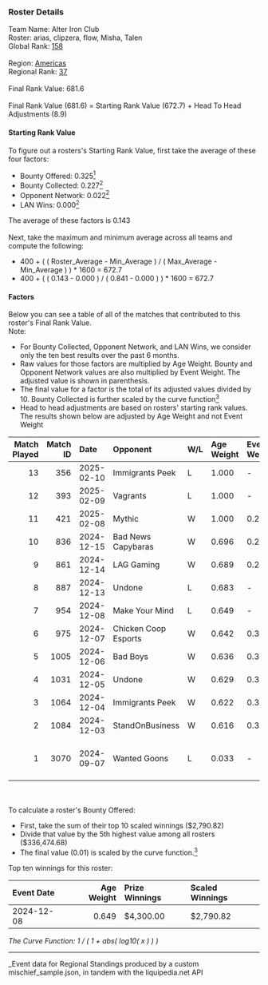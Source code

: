 ### Roster Details<br />
Team Name: Alter Iron Club<br />
Roster: arias, clipzera, flow, Misha, Talen<br />
Global Rank: [158](../../standings_global_2025_03_01.md)<br />
<br />
Region: [Americas]( ../../standings_americas_2025_03_01.md)<br />
Regional Rank: [37]( ../../standings_americas_2025_03_01.md)<br />
<br />
Final Rank Value:  681.6<br />
<br />
Final Rank Value (681.6) = Starting Rank Value (672.7) + Head To Head Adjustments (8.9)<br />

#### Starting Rank Value<br />
To figure out a rosters's Starting Rank Value, first take the average of these four factors:<br />
- Bounty Offered: 0.325[<sup>1</sup>](#table2)
- Bounty Collected: 0.227[<sup>2</sup>](#table1)
- Opponent Network: 0.022[<sup>2</sup>](#table1)
- LAN Wins: 0.000[<sup>2</sup>](#table1)

The average of these factors is 0.143<br />
<br />
Next, take the maximum and minimum average across all teams and compute the following:<br />
- 400 + ( ( Roster_Average - Min_Average ) / ( Max_Average - Min_Average ) ) * 1600 = 672.7
- 400 + ( ( 0.143 - 0.000 ) / ( 0.841 - 0.000 ) ) * 1600 = 672.7


#### Factors<br />
Below you can see a table of all of the matches that contributed to this roster's Final Rank Value.<br />
Note:<br />

- For Bounty Collected, Opponent Network, and LAN Wins, we consider only the ten best results over the past 6 months.
- Raw values for those factors are multiplied by Age Weight. Bounty and Opponent Network values are also multiplied by Event Weight. The adjusted value is shown in parenthesis.
- The final value for a factor is the total of its adjusted values divided by 10. Bounty Collected is further scaled by the curve function[<sup>3</sup>](#curveFunction)
- Head to head adjustments are based on rosters' starting rank values. The results shown below are adjusted by Age Weight and not Event Weight
<span id="table1"></span><br />


| Match Played | Match ID | Date       | Opponent             | W/L | Age Weight | Event Weight | Bounty Collected | Opponent Network | LAN Wins  | H2H Adj. | Roster                                      |
| -: | -: | :- | :- | :- | :- | :- | :- | :- | :- | -: | :- |
|           13 |      356 | 2025-02-10 | Immigrants Peek      | L   | 1.000      | -            | -                | -                | -         |   -17.61 | arias, clipzera, flow, Misha, Talen         |
|           12 |      393 | 2025-02-09 | Vagrants             | L   | 1.000      | -            | -                | -                | -         |   -17.89 | arias, clipzera, flow, Misha, Talen         |
|           11 |      421 | 2025-02-08 | Mythic               | W   | 1.000      | 0.280        | 0.000 (0.000)    | 0.029 (0.008)    | 0 (0.000) |     6.79 | arias, clipzera, flow, Misha, Talen         |
|           10 |      836 | 2024-12-15 | Bad News Capybaras   | W   | 0.696      | 0.296        | 0.001 (0.000)    | 0.148 (0.030)    | 0 (0.000) |     9.45 | arias, clipzera, Keiti, Misha, Talen        |
|            9 |      861 | 2024-12-14 | LAG Gaming           | W   | 0.689      | 0.296        | 0.001 (0.000)    | 0.028 (0.006)    | 0 (0.000) |     7.47 | arias, clipzera, Keiti, Misha, Talen        |
|            8 |      887 | 2024-12-13 | Undone               | L   | 0.683      | -            | -                | -                | -         |    -9.08 | arias, clipzera, Keiti, Misha, Talen        |
|            7 |      954 | 2024-12-08 | Make Your Mind       | L   | 0.649      | -            | -                | -                | -         |   -10.36 | arias, clipzera, flow, Misha, Talen         |
|            6 |      975 | 2024-12-07 | Chicken Coop Esports | W   | 0.642      | 0.391        | 0.006 (0.002)    | 0.096 (0.024)    | 0 (0.000) |     8.30 | arias, clipzera, flow, Misha, Talen         |
|            5 |     1005 | 2024-12-06 | Bad Boys             | W   | 0.636      | 0.391        | 0.004 (0.001)    | 0.148 (0.037)    | 0 (0.000) |     8.85 | arias, clipzera, flow, Misha, Talen         |
|            4 |     1031 | 2024-12-05 | Undone               | W   | 0.629      | 0.391        | 0.002 (0.001)    | 0.249 (0.061)    | 0 (0.000) |    11.28 | arias, clipzera, flow, Misha, Talen         |
|            3 |     1064 | 2024-12-04 | Immigrants Peek      | W   | 0.622      | 0.391        | 0.001 (0.000)    | 0.217 (0.053)    | 0 (0.000) |     9.07 | arias, clipzera, flow, Misha, Talen         |
|            2 |     1084 | 2024-12-03 | StandOnBusiness      | W   | 0.616      | 0.391        | 0.000 (0.000)    | 0.000 (0.000)    | 0 (0.000) |     3.44 | arias, clipzera, flow, Misha, Talen         |
|            1 |     3070 | 2024-09-07 | Wanted Goons         | L   | 0.033      | -            | -                | -                | -         |    -0.78 | arias, Lambchoppington, Locke, misha, Talen |

<br />
<span id="table2"></span><br />
To calculate a roster's Bounty Offered:<br />

- First, take the sum of their top 10 scaled winnings ($2,790.82)
- Divide that value by the 5th highest value among all rosters ($336,474.68)
- The final value (0.01) is scaled by the curve function.[<sup>3</sup>](#curveFunction)

Top ten winnings for this roster:<br />

| Event Date | Age Weight | Prize Winnings | Scaled Winnings |
| :- | -: | :- | :- |
| 2024-12-08 |      0.649 | $4,300.00      | $2,790.82       |


<span id="curveFunction"></span>_The Curve Function: 1 / ( 1 + abs( log10( x ) ) )_<br />

---
_Event data for Regional Standings produced by a custom mischief_sample.json, in tandem with the liquipedia.net API<br />
